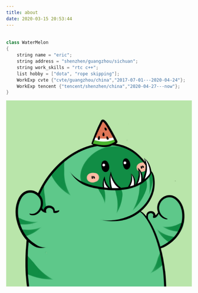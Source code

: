 ```yaml
---
title: about
date: 2020-03-15 20:53:44
---
```


```c++

class WaterMelon
{
    string name = "eric";
    string address = "shenzhen/guangzhou/sichuan";
    string work_skills = "rtc c++";
    list hobby = ["dota", "rope skipping"];
    WorkExp cvte {"cvte/guangzhou/china","2017-07-01---2020-04-24"};
    WorkExp tencent {"tencent/shenzhen/china","2020-04-27---now"};
}

```

<img src=".\pic\watemelon.jpg" style="zoom:50%;" />